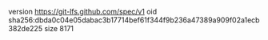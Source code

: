 version https://git-lfs.github.com/spec/v1
oid sha256:dbda0c04e05dabac3b17714bef61f344f9b236a47389a909f02a1ecb382de225
size 8171
